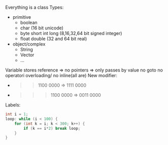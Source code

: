 Everything is a class
Types:
- primitive
	- boolean 
	- char (16 bit unicode)
	- byte short int long (8,16,32,64 bit signed integer)
	- float double (32 and 64 bit real)
- object/complex
	- String
	- Vector
	- ...

Variable stores reference => no pointers => only passes by value
no goto
no operatori overloading/
no inline(all are)
New modifier:
- >> 1100 0000 => 1111 0000
- >>> 1100 0000 => 0011 0000

Labels:
``` java
int i = 1;
loop: while (i < 100) {
	for (int k = i; k < 300; k++) {
		if (k == i*2) break loop;
	}
}
```

